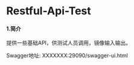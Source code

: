 # Restful-Api-Test
#### 1.简介

   提供一些基础API，供测试人员调用，镜像输入输出。

   Swagger地址: XXXXXXX:29090/swagger-ui.html

